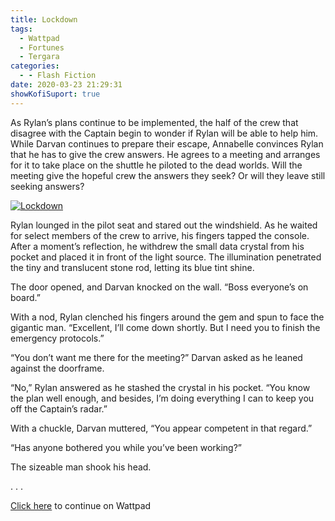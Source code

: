 ```yaml
---
title: Lockdown
tags:
  - Wattpad
  - Fortunes
  - Tergara
categories:
  - - Flash Fiction
date: 2020-03-23 21:29:31
showKofiSuport: true
---
```


As Rylan’s plans continue to be implemented, the half of the crew that disagree with the Captain begin to wonder if Rylan will be able to help him. While Darvan continues to prepare their escape, Annabelle convinces Rylan that he has to give the crew answers. He agrees to a meeting and arranges for it to take place on the shuttle he piloted to the dead worlds.<!-- more --> Will the meeting give the hopeful crew the answers they seek? Or will they leave still seeking answers?

<div class="center">

[![Lockdown](/images/covers/fortunes.png "Lockdown")](https://www.wattpad.com/848459668-fortunes-lockdown)

</div>

Rylan lounged in the pilot seat and stared out the windshield. As he waited for select members of the crew to arrive, his fingers tapped the console. After a moment’s reflection, he withdrew the small data crystal from his pocket and placed it in front of the light source. The illumination penetrated the tiny and translucent stone rod, letting its blue tint shine.

The door opened, and Darvan knocked on the wall. “Boss everyone’s on board.”

With a nod, Rylan clenched his fingers around the gem and spun to face the gigantic man. “Excellent, I’ll come down shortly. But I need you to finish the emergency protocols.”

“You don’t want me there for the meeting?” Darvan asked as he leaned against the doorframe.

“No,” Rylan answered as he stashed the crystal in his pocket. “You know the plan well enough, and besides, I’m doing everything I can to keep you off the Captain’s radar.”

With a chuckle, Darvan muttered, “You appear competent in that regard.”

“Has anyone bothered you while you’ve been working?”

The sizeable man shook his head.

<div class="center story-ellipses">
.
.
.
</div>

<div class="center">

[Click here](https://www.wattpad.com/848459668-fortunes-lockdown) to continue on Wattpad

</div>